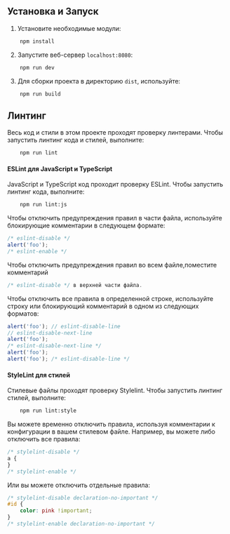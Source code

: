 ## Установка и Запуск

1. Установите необходимые модули:

```bash
    npm install
```

2. Запустите веб-сервер `localhost:8080`:

```bash
    npm run dev
```

3. Для сборки проекта в директорию `dist`, используйте:

```bash
    npm run build
```

## Линтинг

Весь код и стили в этом проекте проходят проверку линтерами. Чтобы запустить линтинг кода и стилей, выполните:

```bash
    npm run lint
```

#### ESLint для JavaScript и TypeScript

JavaScript и TypeScript код проходит проверку ESLint. Чтобы запустить линтинг кода, выполните:

```bash
    npm run lint:js
```

Чтобы отключить предупреждения правил в части файла, используйте блокирующие комментарии
в следующем формате:

```JavaScript
/* eslint-disable */
alert('foo');
/* eslint-enable */
```

Чтобы отключить предупреждения правил во всем файле,поместите комментарий

```JavaScript
/* eslint-disable */ в верхней части файла.
```

Чтобы отключить все правила в определенной строке, используйте строку или блокирующий комментарий
в одном из следующих форматов:

```JavaScript
alert('foo'); // eslint-disable-line
// eslint-disable-next-line
alert('foo');
/* eslint-disable-next-line */
alert('foo');
alert('foo'); /* eslint-disable-line */
```

#### StyleLint для стилей

Стилевые файлы проходят проверку Stylelint. Чтобы запустить линтинг стилей, выполните:

```bash
    npm run lint:style
```

Вы можете временно отключить правила, используя комментарии к конфигурации в вашем стилевом файле.
Например, вы можете либо отключить все правила:

```css
/* stylelint-disable */
a {
}
/* stylelint-enable */
```

Или вы можете отключить отдельные правила:

```css
/* stylelint-disable declaration-no-important */
#id {
	color: pink !important;
}
/* stylelint-enable declaration-no-important */
```
